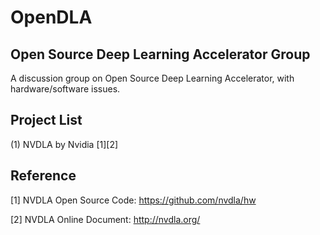 # OpenDLA
## Open Source Deep Learning Accelerator Group

A discussion group on Open Source Deep Learning Accelerator, with hardware/software issues.

## Project List
(1) NVDLA by Nvidia [1][2]


## Reference
[1] NVDLA Open Source Code: https://github.com/nvdla/hw

[2] NVDLA Online Document: http://nvdla.org/
